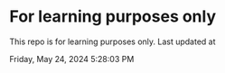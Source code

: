 # For learning purposes only
This repo is for learning purposes only.
Last updated at

Friday, May 24, 2024 5:28:03 PM

